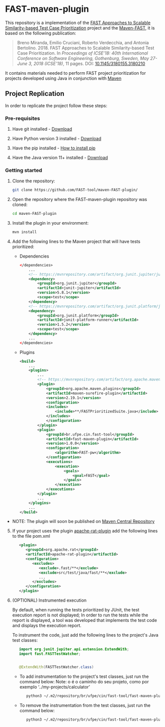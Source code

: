 # FAST-maven-plugin

This repository is a implementation of the [FAST Approaches to Scalable Similarity-based Test Case Prioritization](https://github.com/icse18-FAST/FAST) project and the [Maven-FAST](https://github.com/FAST-tool/maven-FAST), it is based on the following publication:

> Breno Miranda, Emilio Cruciani, Roberto Verdecchia, and Antonia Bertolino. 2018. FAST Approaches to Scalable Similarity-based Test Case Prioritization. In *Proceedings of ICSE’18: 40th International Conference on Software Engineering, Gothenburg, Sweden, May 27-June 3, 2018 (ICSE’18)*, 11 pages. DOI: [10.1145/3180155.3180210](http://dx.doi.org/10.1145/3180155.3180210)


It contains materials needed to perform FAST project prioritization for projects developed using Java in conjunction with [Maven](https://maven.apache.org/)

Project Replication
---------------
In order to replicate the project follow these steps:

### Pre-requisites

1. Have git installed - [Download](https://git-scm.com/downloads)

2. Have Python version 3 installed - [Download](https://www.python.org/downloads/)

3. Have the pip installed - [How to install pip](https://pip.pypa.io/en/stable/cli/pip_install/)

4. Have the Java version 11+ installed - [Download](https://www.oracle.com/java/technologies/downloads/)

### Getting started

1. Clone the repository:
   ```bash
   git clone https://github.com/FAST-tool/maven-FAST-plugin/
   ```

2. Open the repository where the FAST-maven-plugin repository was cloned:
    ```bash
    cd maven-FAST-plugin
    ```

3. Install the plugin in your environment:
   ```bash
   mvn install
   ```

4. Add the following lines to the Maven project that will have tests prioritized:

    - Dependencies

        ```xml
        </dependencies>
            ...
            <!-- https://mvnrepository.com/artifact/org.junit.jupiter/junit-jupiter -->
            <dependency>
                <groupId>org.junit.jupiter</groupId>
                <artifactId>junit-jupiter</artifactId>
                <version>5.8.1</version>
                <scope>test</scope>
            </dependency>
            <!-- https://mvnrepository.com/artifact/org.junit.platform/junit-platform-runner -->
            <dependency>
                <groupId>org.junit.platform</groupId>
                <artifactId>junit-platform-runner</artifactId>
                <version>1.5.2</version>
                <scope>test</scope>
            </dependency>
            ...
        </dependencies>
        ```

    - Plugins

        ```xml
        <build>
            ...
            <plugins>
                ...
                <!-- https://mvnrepository.com/artifact/org.apache.maven.plugins/maven-surefire-plugin -->
                <plugin>
                    <groupId>org.apache.maven.plugins</groupId>
                    <artifactId>maven-surefire-plugin</artifactId>
                    <version>2.19.1</version>
                    <configuration>
                    <includes>
                        <include>**/FASTPrioritizedSuite.java</include>
                    </includes>
                    </configuration>
                </plugin>
                <plugin>
                    <groupId>br.ufpe.cin.fast-tool</groupId>
                    <artifactId>fast-maven-plugin</artifactId>
                    <version>1.0.0</version>
                    <configuration>
                        <algorithm>FAST-pw</algorithm>
                    </configuration>
                    <executions>
                        <execution>
                            <goals>
                                <goal>FAST</goal>
                            </goals>
                        </execution>
                    </executions>
                </plugin>
                ...
            </plugins>
            ...
        </build>
        ```

- NOTE: The plugin will soon be published on [Maven Central Repository](https://search.maven.org/)

5. If your project uses the plugin [apache-rat-plugin](https://mvnrepository.com/artifact/org.apache.rat/apache-rat-plugin) add the following lines to the file pom.xml
      ```xml
         <plugin>
            <groupId>org.apache.rat</groupId>
            <artifactId>apache-rat-plugin</artifactId>
            <configuration>
               <excludes>
                  <exclude>.fast/**</exclude>
                  <exclude>src/test/java/fast/**</exclude>
                  ...
               </excludes>
            </configuration>
         </plugin>

      ```
   
6. (OPTIONAL) Instrumented execution

   By default, when running the tests prioritized by JUnit, the test execution report is not displayed;
   In order to run the tests while the report is displayed, a tool was developed that implements the test code and displays the execution report.

   To instrument the code, just add the following lines to the project's Java test classes:
      ```java
         import org.junit.jupiter.api.extension.ExtendWith;
         import fast.FASTTestWatcher;


         @ExtendWith(FASTTestWatcher.class)
      ```

      - To add instrumentation to the project's test classes, just run the command below:
      Note: o <subject> é o caminho do seu projeto, como por exemplo ‘../my-projects/calculator’

         ```bash
            python3 ~/.m2/repository/br/ufpe/cin/fast-tool/fast-maven-plugin/1.0.0/FAST/tools/project-instrumentation.py <subject> add_instrumentation_to_the_project
         ```

      - To remove the instrumentation from the test classes, just run the command below:
         ```bash
            python3 ~/.m2/repository/br/ufpe/cin/fast-tool/fast-maven-plugin/1.0.0/FAST/tools/project-instrumentation.py <subject> add_instrumentation_to_the_project
         ```

